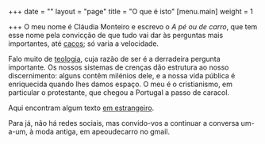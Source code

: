 +++
date = ""
layout = "page"
title = "O que é isto"
[menu.main]
weight = 1

+++
O meu nome é Cláudia Monteiro e escrevo o _A pé ou de carro_, que tem esse nome pela convicção de que tudo vai dar às perguntas mais importantes, até [cacos](/sobre-a-perspetiva-de-cacos-e-ossos/); só varia a velocidade.

Falo muito de [teologia](/blog/teologia), cuja razão de ser é a derradeira pergunta importante. Os nossos sistemas de crenças dão estrutura ao nosso discernimento: alguns contêm milénios dele, e a nossa vida pública é enriquecida quando lhes damos espaço. O meu é o cristianismo, em particular o protestante, que chegou a Portugal a passo de caracol.

Aqui encontram algum texto [em estrangeiro](/blog/en-inglés).

Para já, não há redes sociais, mas convido-vos a continuar a conversa um-a-um, à moda antiga, em apeoudecarro no gmail.